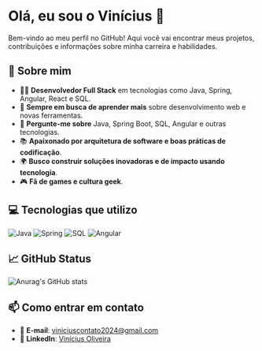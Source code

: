 # Olá, eu sou o Vinícius 👋

Bem-vindo ao meu perfil no GitHub! Aqui você vai encontrar meus projetos, contribuições e informações sobre minha carreira e habilidades.

## 🚀 Sobre mim

- 👨‍💻 **Desenvolvedor Full Stack** em tecnologias como Java, Spring, Angular, React e SQL.
- 🌱 **Sempre em busca de aprender mais** sobre desenvolvimento web e novas ferramentas.
- 💬 **Pergunte-me sobre** Java, Spring Boot, SQL, Angular e outras tecnologias.
- 📚 **Apaixonado por arquitetura de software e boas práticas de codificação**.
- 🌍 **Busco construir soluções inovadoras e de impacto usando tecnologia**.
- 🎮 **Fã de games e cultura geek**.

## 💻 Tecnologias que utilizo

![Java](https://img.shields.io/badge/Technologies%20I%20use-Java-blue?logo=java)
![Spring](https://img.shields.io/badge/Technologies%20I%20use-Spring-green?logo=spring)
![SQL](https://img.shields.io/badge/Technologies%20I%20use-SQL-orange?logo=postgresql)
![Angular](https://img.shields.io/badge/Technologies%20I%20use-Angular-red?logo=angular)

## 📈 GitHub Status

![Anurag's GitHub stats](https://github-readme-stats.vercel.app/api?username=ViniciusHubb&show_icons=true&hide_title=true&count_private=true&hide=prs&theme=radical)

## 📫 Como entrar em contato

- 📧 **E-mail**: [viniciuscontato2024@gmail.com](mailto:viniciuscontato2024@gmail.com)
- 💼 **LinkedIn**: [Vinícius Oliveira](www.linkedin.com/in/vinícius-oliveira-ads)

